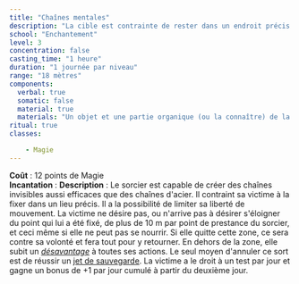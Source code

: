 ```yaml
---
title: "Chaînes mentales"
description: "La cible est contrainte de rester dans un endroit précis."
school: "Enchantement"
level: 3
concentration: false
casting_time: "1 heure"
duration: "1 journée par niveau"
range: "18 mètres"
components:
  verbal: true
  somatic: false
  material: true
  materials: "Un objet et une partie organique (ou la connaître) de la victime"
ritual: true
classes:

    - Magie
---
```

**Coût** : 12 points de Magie  
**Incantation** : 
**Description** : Le sorcier est capable de créer des chaînes invisibles aussi efficaces que des chaînes d'acier. Il contraint sa victime à la fixer dans un lieu précis. Il a la possibilité de limiter sa liberté de mouvement. La victime ne désire pas, ou n'arrive pas à désirer s'éloigner du point qui lui a été fixé, de plus de 10 m par point de prestance du sorcier, et ceci même si elle ne peut pas se nourrir. Si elle quitte cette zone, ce sera contre sa volonté et fera tout pour y retourner. En dehors de la zone, elle
subit un [_désavantage_](/utiliser-les-caracteristiques/#avantage-et-desavantage) à toutes ses actions. Le seul moyen d'annuler ce sort est de réussir un [jet de sauvegarde](/utiliser-les-caracteristiques/#jets-de-sauvegarde). La victime a le droit à un test par jour et gagne un bonus de +1 par jour cumulé à partir du deuxième jour.   
